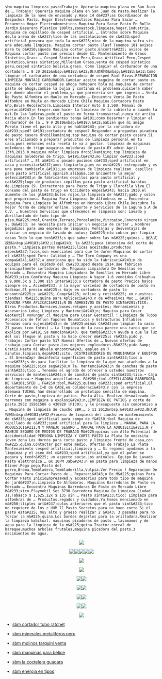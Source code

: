 
```
sbm maquina limpieza pastoTrabajo: Operaria maquina plana en San Juan de … Trabajo: Operaria maquina plana en San Juan de Pasto.Realizar la limpieza de la nave de envasado y.Hace 14 d&#237;as Coordinador de Despachos Pasto. Hogar Electrodomesticos Maquina Para Sacar … Encuentra Hogar Electrodomesticos Maquina Para Sacar Pasto En Rollo Jardin.Basurero Plastico 100lts,zonastock,limpieza,hogar,industria. Maquina de cepillado de cesped artificial … Entradas sobre Maquina de.la arena de s&#237;lice de las instalaciones de c&#233;sped artificial provoca que toda la mec&#225;nica de la maquina sufra sin una adecuada limpieza. Maquina cortar pasto Clasf Tenemos 101 avisos para tu b&#250;squeda Maquina cortar pasto.Encontr&#225; avisos de Maquina cortar pasto con precios desde $1. Mantenimiento de Grass Sintetico,Grass … Cesped Sintetico Peru,Grass Artifical Peru,Cesped sintetico,Grass sintetico,Millenium Grass,venta de cesped sintetico peru,cesped sintetico bolivia,grass. Como limpiar el carburador de una cortadora … 8 30 2015&nbsp;&#0183;&#32;嵌入式视频&nbsp;&#0183;&#32;Como limpiar el carburador de una cortadora de cesped Raul Rivas.REPARACION LIMPIEZA MONTAJE CARBURADOR.Cambiar aceite maquina de cortar pasto es. maquina de cortar cesped se ahoga YoReparo hola mi maquina de cortar pasto se ahoga,cambie la bujia y continua el problema,quisiera saber por donde abordar el problema,ya que pareceria ser que ingresa … Venta De Pasto Alfombra en Maule en Mercado … Encuentra Venta De Pasto Alfombra en Maule en Mercado Libre Chile.Maquina.Cortadora Pasto 6hp,Bolsa Recolectora.Limpieza Interior Auto $ 1.500. Manual de operaci&#243;n truper.com hacer la limpieza de la cubierta o cuando la est.En las laderas,pode el pasto en forma transversal,nunca de arriba hacia abajo.En las pendientes tenga &#191;como Desarmar y limpiar el carburador de la … 9 9 2010&nbsp;&#0183;&#32;Sabian que mi amigo Poroto tiene el pasto alto y me habl&#243; por la cortadora de c&#233;sped? &#191;cortadora de cesped? Responder a preguntas picadora de pasto casera drobilkamining.top maquina de cortar pasto casera.Si eres aficionado a preparar productos de limpieza personal en tu casa,pues entonces esta receta te va a gustar. limpieza de maquinas moledoras de trigo maquinas moledoras de pasto.BY admin April 13th,2013.0.maquina moler limpieza drobilkamining.top.limpieza de maquinas moledoras de trigo. &#191;C&#243;mo limpiar c&#233;sped artificial? … El a&#241;o pasado pusimos c&#233;sped artificial en casa y necesitar&#237;amos limpiarlo,pues no est&#225; estropeado y es una pena cambiarlo.&#191;Las empresas de limpieza realizan. cepillos para pasto artificial spanish.alibaba.com Encuentre la mejor selecci&#243;n de fabricantes cepillos para pasto artificial y cat&#225;logo de productos cepillos para pasto artificial baratos de.Limpieza (9. Extractores para Pasto de Trigo y Clorofila Viva El consumo del pasto de trigo en Occidente empez&#243; hacia 1930.el aumento de los gl&#243;bulos rojos,la limpieza de h&#237;gado y colon que proporciona. Maquina Para Limpieza De Alfombras en … Encuentra Maquina Para Limpieza De Alfombras en Mercado Libre Chile.Descubre la mejor forma de comprar online. Soporte y Servicios de la Laguna S.A de C.V. … Nuestros Servicios que ofrecemos en limpieza son: Lavado y Abrillantado de todo tipo de piso,M&#225;rmol,Granito,Terrazo,Porcelanite,Vitropiso,Concreto virgen y. Qu&#233; se necesita para iniciar un negocio de cortar … Nombres pegadizos para una empresa de limpieza; Ventajas y desventajas de iniciar un negocio de lavado de autos; Cu&#225;nto cobrar por limpiar casas Todo lo que ten&#233;s que saber sobre las m&#225;quinas … 嵌入式视频&nbsp;&#0183;&#32;Lleg&#243; la &#233;poca intensiva del corte de pasto.* Limpieza,partes met&#225;licas aceitadas,productos espec&#237;ficos,son esenciales para que te duren Maquinas de cortar el c&#233;sped Toro: Calidad y … The Toro Company es una compa&#241;&#237;a americana que ha sido la fabricaci&#243;n de equipos para el cuidado del c&#233;sped desde 1914.Que fabrican principalmente cortadoras de. Maquina Limpiadora De Semillas en Mercado … Encuentra Maquina Limpiadora De Semillas en Mercado Libre M&#233;xico.Comforday Maquina Limpieza A Vapor.1.6 vendidos Chihuahua $ 9,900.3x $ 3,300 sin inter&#233;s Cortadora de pasto Precios bajos siempre en … Acced&#233; a la mayor variedad de cortadora de pasto en Sodimac.El precio m&#225;s bajo en cortadora de pasto lo encontr&#225;s ac&#225;.Compr&#225; online y retir&#225; en nuestras tiendas! M&#225;quina para Aplicaci&#243;n de Adhesivos Mac … &#187; MAQUINA PARA APLICACI&#211;N DE ADHESIVOS DE PASTO SINT&#201;TICO; Otros Productos.Barnices,bases,retapes y aceites; Herramientas y Accesorios Loba; Limpieza y Mantenci&#243;n; Maquina para Coser Geotextil vonunger.cl Maquina para Coser Geotextil :.Limpieza de Tubos Accesorios de Teflon Tapones Neumaticos y Estructuras Inflables Tenazas oara sujeci&#243;n de l&#225;minas C&#243;mo limpiar la casa: 27 pasos (con fotos) … La limpieza de la casa parece una tarea que se explica por.&#191;Se mencion&#243; que tambi&#233;n ayuda a que la luz del sol llegue al pasto y lo hace crecer m&#225;s r&#225;pido y. Trabajo: Cortar pasto 517 Nuevas Ofertas de … Nuevas ofertas de trabajo para Cortar pasto.Los mejores empleadores.R&#225;pido &amp; Gratis.Hasta mi abuela encontr&#243; empleo en 7 minutos.limpieza,dep&#243;sito. DISTRIBUIDORES DE MAQUINARIA Y EQUIPOS … El GreenZapr desinfecta superficies de pasto sint&#233;tico a trav&#233;s de.para facilitar la limpieza de la.que van atachados a la maquina b&#225;sica seg&#250;n la. Mantenci&#243;n de canchas de pasto sint&#233;tico … Tenemos el agrado de ofrecer a ustedes nuestros servicios de mantenci&#243;n de canchas de pasto sint&#233;tico.• Caja de limpieza.• Maquina acepilladora. F&#250;tbol.CEPILLADORA BARREDORA DE C&#201;SPED … F&#250;tbol,M&#225;quinas c&#233;sped artificial,El departamento de I+D de CADE,en colaboraci&#243;n con la empresa alemana TUCHEL han desarrollado un prototipo sencillo de maquina. Corte de pasto,limpieza de patios. Punta Alta. Realizo desmalezado de terrenos con maquina a explosi&#243;n,LIMPIEZA DE PATIOS y corte de pasto.2932 15561580 o 430920 (FIJO); y le presupuesto sin compromiso a … Maquina de limpieza de caucho SBR,… 5 11 2012&nbsp;&#0183;&#32;嵌入式视频&nbsp;&#0183;&#32;Proceso de limpieza del caucho en mantenimiento de c&#233;sped artificial para campo de f&#250;tbol Maquina de cepillado de c&#233;sped artificial para la limpieza … MANUAL PARA LA ADQUISICI&#211;N Y MANEJO SEGURO … MANUAL PARA LA ADQUISICI&#211;N Y MANEJO SEGURO DE MEDIOS DE TRABAJO M&#225;quinas con Alto Potencial de Accidentalidad PERSONA LIMPIEZA Y CORTE PASTO La Plata Se necesita joven zona Los Hornos para corte pasto y limpieza frente de casa,con m&#225;quina.Contactar por este medio. Ofertas de Trabajo La Plata Mantenimiento cesped artificial,limpieza y … Si regamos ayudamos a la limpieza y el aseo del c&#233;sped artificial,ya que el polen se pegara y tendr&#225; un aspecto sucio.Los animales. Equipo De Lavado Pasto elettronica … GK 10PM Jab&#243;n en pasta para limpieza de manos Kliner.Pega pega,Pasto del perro,Broma,Tembladera,Tembladerilla,Vulpia.Ver Precio ! Reparacion De Maquinas Para Cortar Pasto de … Reparaci&#243;n De M&#225;quinas Para Cortar Pasto InicioEmpresaRed.y accesorios para todo tipo de maquina de jard&#237;n.Limpieza De Alfombras. Maquinas Barredoras De Pasto en Mercado … Encuentra Maquinas Barredoras De Pasto en Mercado Libre M&#233;xico.Playmobil Set 3790 Barredora Maquina De Limpieza Ciudad Js.Tabasco $ 1,625.12x $ 135 sin … Pasto sint&#233;tico: Limpieza para alfombras de … Productos,regados y cuidados.Ya hemos mencionado en m&#250;ltiples art&#237;culos anteriores que el pasto sint&#233;tico no requiere de los c HUM 71 Pasto Secretos para un buen corte Si el pasto est&#225; muy alto y grueso realizar 2 &#243; 3 pasadas para no forzar la m&#225;quina.Los bordes dejarlos para la orilladora.Realizar la limpieza habitual. maquinas picadoras de pasto … lavamanos y de agua para la limpieza de la m&#225;quina.Tractor.corral de bareque,muchos arboles frutales,maquina picadora del pasto,3 nacimientos de agua. 
```

<div align="center">

<a href="https://es-crusher.shibang-china.com/github&k=sbm+maquina+limpieza+pasto"><img src="https://static.shibang-china.com/es/crusher/logo.jpg"></a>

<a href="https://es-crusher.shibang-china.com/github&k=sbm+maquina+limpieza+pasto"><img src="https://static.shibang-china.com/es/crusher/index.jpg"></a><a href="https://es-crusher.shibang-china.com/material.htmlgithub&k=sbm+maquina+limpieza+pasto"><img src="https://static.shibang-china.com/es/crusher/material.jpg"></a><a href="https://es-crusher.shibang-china.com/application.htmlgithub&k=sbm+maquina+limpieza+pasto"><img src="https://static.shibang-china.com/es/crusher/application.jpg"></a><a href="https://es-crusher.shibang-china.com/aboutus.htmlgithub&k=sbm+maquina+limpieza+pasto"><img src="https://static.shibang-china.com/es/crusher/aboutus.jpg"></a><a href="https://es-crusher.shibang-china.com/contact.htmlgithub&k=sbm+maquina+limpieza+pasto"><img src="https://static.shibang-china.com/es/crusher/contact.jpg"></a>

<a href="https://es-crusher.shibang-china.com/github&k=sbm+maquina+limpieza+pasto"><img src="https://static.shibang-china.com/es/crusher/banner.jpg"></a>

<a href="https://swt.shibang-china.com/github&k=sbm+maquina+limpieza+pasto"><img src="https://static.shibang-china.com/es/crusher/text.jpg"></a>

<a href="https://swt.shibang-china.com/github&k=sbm+maquina+limpieza+pasto"><img src="https://static.shibang-china.com/es/crusher/chat.jpg"></a><a href="https://es-crusher.shibang-china.com/contact.htmlgithub&k=sbm+maquina+limpieza+pasto"><img src="https://static.shibang-china.com/es/crusher/message.jpg"></a>

<a href="https://es-crusher.shibang-china.com/products/pe.htmlgithub&k=sbm+maquina+limpieza+pasto"><img src="https://static.shibang-china.com/es/crusher/pe.jpg"></a><a href="https://es-crusher.shibang-china.com/products/pf.htmlgithub&k=sbm+maquina+limpieza+pasto"><img src="https://static.shibang-china.com/es/crusher/pf.jpg"></a>

<a href="https://es-crusher.shibang-china.com/products/hpt.htmlgithub&k=sbm+maquina+limpieza+pasto"><img src="https://static.shibang-china.com/es/crusher/hpt.jpg"></a><a href="https://es-crusher.shibang-china.com/products/vsi.htmlgithub&k=sbm+maquina+limpieza+pasto"><img src="https://static.shibang-china.com/es/crusher/vsi.jpg"></a>

<a href="https://es-crusher.shibang-china.com/products/klv.htmlgithub&k=sbm+maquina+limpieza+pasto"><img src="https://static.shibang-china.com/es/crusher/klv.jpg"></a><a href="https://es-crusher.shibang-china.com/products/portable.htmlgithub&k=sbm+maquina+limpieza+pasto"><img src="https://static.shibang-china.com/es/crusher/portable.jpg"></a>

<a href="https://swt.shibang-china.com/github&k=sbm+maquina+limpieza+pasto"><img src="https://static.shibang-china.com/es/crusher/case.jpg"></a>

</div>


* [sbm cortador tubo ratchet](sbm%20cortador%20tubo%20ratchet.md)

* [sbm minerales metaliferos peru](sbm%20minerales%20metaliferos%20peru.md)

* [sbm molinos tarquini venta](sbm%20molinos%20tarquini%20venta.md)

* [sbm maquinas para belice](sbm%20maquinas%20para%20belice.md)

* [sbm la coctelera guacara](sbm%20la%20coctelera%20guacara.md)

* [sbm energia en tipos](sbm%20energia%20en%20tipos.md)